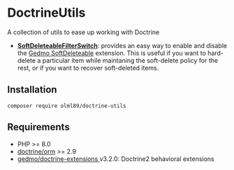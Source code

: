 # DoctrineUtils
A collection of utils to ease up working with Doctrine
- [**SoftDeleteableFilterSwitch**](): provides an easy way to enable and disable 
  the [Gedmo SoftDeleteable](https://github.com/doctrine-extensions/DoctrineExtensions/blob/main/doc/softdeleteable.md) extension. 
  This is useful if you want to hard-delete a particular item while maintaning the soft-delete policy for the rest, or if you want
  to recover soft-deleted items.

## Installation
    composer require olml89/doctrine-utils

## Requirements
- PHP >= 8.0
- [doctrine/orm](https://github.com/doctrine/orm) >= 2.9
- [gedmo/doctrine-extensions ](https://github.com/doctrine-extensions/DoctrineExtensions) v3.2.0: Doctrine2 behavioral extensions